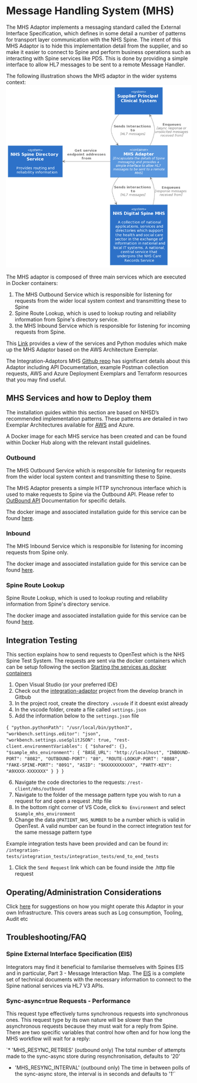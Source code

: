 # Message Handling System (MHS)

The MHS Adaptor implements a messaging standard called the External Interface Specification, which defines in some detail a number of patterns for transport layer communication with the NHS Spine. The intent of this MHS Adaptor is to hide this implementation detail from the supplier, and so make it easier to connect to Spine and perform business operations such as interacting with Spine services like PDS.  This is done by providing a simple interface to allow HL7 messages to be sent to a remote Message Handler.

The following illustration shows the MHS adaptor in the wider systems context:
![MHS System Context](../img/MHS%20HLD.png)


The MHS adaptor is composed of three main services which are executed in Docker containers:
1.	The MHS Outbound Service which is responsible for listening for requests from the wider local system context and transmitting these to Spine
2.	Spine Route Lookup, which is used to lookup routing and reliability information from Spine's directory service.
3.	the MHS Inbound Service which is responsible for listening for incoming requests from Spine.

This [Link](https://github.com/nhsconnect/integration-adaptors/blob/develop/documentation/MHSLogicalArchitecture.pdf) provides a view of the services and Python modules which make up the MHS Adaptor based on the AWS Architecture Exemplar. 

The Integration-Adaptors MHS [Github repo](https://github.com/nhsconnect/integration-adaptors/tree/develop/mhs) has significant details about this Adaptor including API Documentation, example Postman collection requests, AWS and Azure Deployment Exemplars and Terraform resources that you may find useful. 

## MHS Services and how to Deploy them

The installation guides within this section are based on NHSD’s recommended implementation patterns.  These patterns are detailed in two Exemplar Architectures available for [AWS](https://github.com/nhsconnect/integration-adaptors/blob/develop/documentation/MHSAWSDeploymentDiagram.pdf) and Azure. 

A Docker image for each MHS service has been created and can be found within Docker Hub along with the relevant install guidelines.

### Outbound
The MHS Outbound Service which is responsible for listening for requests from the wider local system context and transmitting these to Spine.

The MHS Adaptor presents a simple HTTP synchronous interface which is used to make requests to Spine via the Outbound API.
Please refer to [OutBound API](https://github.com/nhsconnect/integration-adaptors/blob/develop/mhs/outbound/openapi-docs.html) Documentation for specific details.   

The docker image and associated installation guide for this service can be found [here](https://hub.docker.com/r/nhsdev/nia-mhs-outbound).  

### Inbound
The MHS Inbound Service which is responsible for listening for incoming requests from Spine only.

The docker image and associated installation guide for this service can be found [here](https://hub.docker.com/r/nhsdev/nia-mhs-inbound).


### Spine Route Lookup
Spine Route Lookup, which is used to lookup routing and reliability information from Spine's directory service.

The docker image and associated installation guide for this service can be found [here](https://hub.docker.com/r/nhsdev/nia-mhs-route).


## Integration Testing
This section explains how to send requests to OpenTest which is the NHS Spine Test System. The requests are sent via the docker containers which can be setup following the section [Starting the services as docker containers](https://github.com/nhsconnect/integration-adaptors/tree/develop/integration-tests/integration_tests#starting-the-services-as-docker-containers)

1. Open Visual Studio (or your preferred IDE)
2. Check out the [integration-adaptor](https://github.com/nhsconnect/integration-adaptors) project from the develop branch in Gitbub
3. In the project root, create the directory `.vscode` if it doesnt exist already
4. In the vscode folder, create a file called `settings.json`
5. Add the information below to the `settings.json` file

`{
    "python.pythonPath": "/usr/local/bin/python3",
    "workbench.settings.editor": "json",
    "workbench.settings.useSplitJSON": true,
    "rest-client.environmentVariables": {
        "$shared": {},
        "$sample_mhs_environment": {
            "BASE_URL": "http://localhost",
                        "INBOUND-PORT": "8082",
                        "OUTBOUND-PORT": "80",
                        "ROUTE-LOOKUP-PORT": "8088",
                        "FAKE-SPINE-PORT": "8091",
                        "ASID": "9XXXXXXXXXXX",
                        "PARTY-KEY": "A9XXXX-XXXXXXX"
        }
    }
}`

6. Navigate the code directories to the requests: `/rest-client/mhs/outbound`
7. Navigate to the folder of the message pattern type you wish to run a request for and open a request .http file
8. In the bottom right corner of VS Code, click `No Environment` and select `$sample_mhs_environment`
9. Change the data `@PATIENT_NHS_NUMBER` to be a number which is valid in OpenTest.  A valid number can be found in the correct integration test for the same message pattern type

Example integration tests have been provided and can be found in:
`/integration-tests/integration_tests/integration_tests/end_to_end_tests`
1. Click the `Send Request` link which can be found inside the .http file request

## Operating/Administration Considerations

Click [here](https://github.com/nhsconnect/integration-adaptors/blob/develop/mhs/operating-mhs-adaptor.md) for suggestions on how you might operate this Adaptor in your own Infrastructure.  This covers areas such as Log consumption, Tooling, Audit etc 

## Troubleshooting/FAQ

### Spine External Interface Specification (EIS)
Integrators may find it beneficial to familarise themselves with Spines EIS and in particular, Part 3 - Message Interaction Map.  The [EIS](https://digital.nhs.uk/developer/api-specifications/spine-external-interface-specification) is a complete set of technical documents with the necessary information to connect to the Spine national services via HL7 V3 APIs.  

### Sync-async=true Requests - Performance
This request type effectively turns synchronous requests into synchronous ones. This request type by its own nature will be slower than the asynchronous requests because they must wait for a reply from Spine. There are two specific variables that control how often and for how long the MHS workflow will wait for a reply:

`* 'MHS_RESYNC_RETRIES' (outbound only) The total number of attempts made to the sync-async store during resynchronisation, defaults to '20'

* 'MHS_RESYNC_INTERVAL' (outbound only) The time in between polls of the sync-async store, the interval is in seconds and defaults to '1'`
